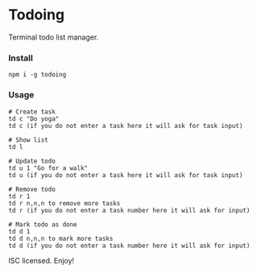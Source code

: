 # Todoing

Terminal todo list manager.

### Install
`npm i -g todoing`

### Usage

```
# Create task
td c "Do yoga"
td c (if you do not enter a task here it will ask for task input)

# Show list
td l

# Update todo
td u 1 "Go for a walk"
td u (if you do not enter a task here it will ask for task input)

# Remove todo
td r 1
td r n,n,n to remove more tasks
td r (if you do not enter a task number here it will ask for input)

# Mark todo as done
td d 1
td d n,n,n to mark more tasks
td d (if you do not enter a task number here it will ask for input)
```

ISC licensed. Enjoy!
